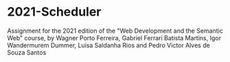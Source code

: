 # 2021-Scheduler
Assignment for the 2021 edition of the "Web Development and the Semantic Web" course, by Wagner Porto Ferreira, Gabriel Ferrari Batista Martins, Igor Wandermurem Dummer, Luisa Saldanha Rios and Pedro Victor Alves de Souza Santos
